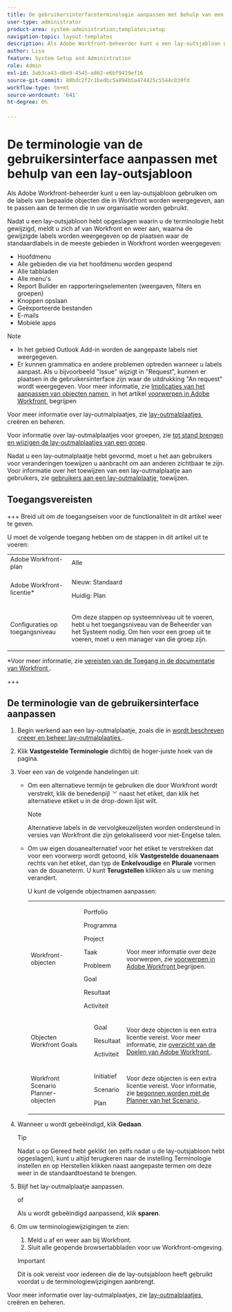 ```yaml
---
title: De gebruikersinterfaceterminologie aanpassen met behulp van een lay-outsjabloon
user-type: administrator
product-area: system-administration;templates;setup
navigation-topic: layout-templates
description: Als Adobe Workfront-beheerder kunt u een lay-outsjabloon gebruiken om de labels van bepaalde objecten die in Workfront worden weergegeven, aan te passen aan de termen die in uw organisatie worden gebruikt.
author: Lisa
feature: System Setup and Administration
role: Admin
exl-id: 3ab3ca43-d8e9-4545-a862-e6bf9419ef16
source-git-commit: 80bdc2f2c1bedbc5a894b5a474425c5544c039fd
workflow-type: tm+mt
source-wordcount: '641'
ht-degree: 0%

---
```


# De terminologie van de gebruikersinterface aanpassen met behulp van een lay-outsjabloon

Als Adobe Workfront-beheerder kunt u een lay-outsjabloon gebruiken om de labels van bepaalde objecten die in Workfront worden weergegeven, aan te passen aan de termen die in uw organisatie worden gebruikt.

Nadat u een lay-outsjabloon hebt opgeslagen waarin u de terminologie hebt gewijzigd, meldt u zich af van Workfront en weer aan, waarna de gewijzigde labels worden weergegeven op de plaatsen waar de standaardlabels in de meeste gebieden in Workfront worden weergegeven:

* Hoofdmenu
* Alle gebieden die via het hoofdmenu worden geopend
* Alle tabbladen
* Alle menu&#39;s
* Report Builder en rapporteringselementen (weergaven, filters en groepen)
* Knoppen opslaan
* Geëxporteerde bestanden
* E-mails
* Mobiele apps

>[!NOTE]
>
>* In het gebied Outlook Add-in worden de aangepaste labels niet weergegeven.
>* Er kunnen grammatica en andere problemen optreden wanneer u labels aanpast. Als u bijvoorbeeld &quot;Issue&quot; wijzigt in &quot;Request&quot;, kunnen er plaatsen in de gebruikersinterface zijn waar de uitdrukking &quot;An request&quot; wordt weergegeven. Voor meer informatie, zie [&#x200B; Implicaties van het aanpassen van objecten namen &#x200B;](../../../workfront-basics/navigate-workfront/workfront-navigation/understand-objects.md#implications-of-customizing-object-names) in het artikel [&#x200B; voorwerpen in Adobe Workfront &#x200B;](../../../workfront-basics/navigate-workfront/workfront-navigation/understand-objects.md) begrijpen
>

Voor meer informatie over lay-outmalplaatjes, zie [&#x200B; lay-outmalplaatjes &#x200B;](../../../administration-and-setup/customize-workfront/use-layout-templates/create-and-manage-layout-templates.md) creëren en beheren.

Voor informatie over lay-outmalplaatjes voor groepen, zie [&#x200B; tot stand brengen en wijzigen de lay-outmalplaatjes van een groep &#x200B;](../../../administration-and-setup/manage-groups/work-with-group-objects/create-and-modify-a-groups-layout-templates.md).

Nadat u een lay-outmalplaatje hebt gevormd, moet u het aan gebruikers voor veranderingen toewijzen u aanbracht om aan anderen zichtbaar te zijn. Voor informatie over het toewijzen van een lay-outmalplaatje aan gebruikers, zie [&#x200B; gebruikers aan een lay-outmalplaatje &#x200B;](../use-layout-templates/assign-users-to-layout-template.md) toewijzen.

## Toegangsvereisten

+++ Breid uit om de toegangseisen voor de functionaliteit in dit artikel weer te geven.

U moet de volgende toegang hebben om de stappen in dit artikel uit te voeren:

<table style="table-layout:auto"> 
 <col> 
 <col> 
 <tbody> 
  <tr> 
   <td role="rowheader">Adobe Workfront-plan</td> 
   <td>Alle</td> 
  </tr> 
  <tr> 
   <td role="rowheader">Adobe Workfront-licentie*</td> 
   <td><p>Nieuw: Standaard</p>
  <p> Huidig: Plan</p>
   </td> 
  </tr> 
  <tr> 
   <td role="rowheader">Configuraties op toegangsniveau</td> 
   <td> <p>Om deze stappen op systeemniveau uit te voeren, hebt u het toegangsniveau van de Beheerder van het Systeem nodig.
Om hen voor een groep uit te voeren, moet u een manager van die groep zijn.</p> </td> 
  </tr> 
 </tbody> 
</table>

*Voor meer informatie, zie [&#x200B; vereisten van de Toegang in de documentatie van Workfront &#x200B;](/help/quicksilver/administration-and-setup/add-users/access-levels-and-object-permissions/access-level-requirements-in-documentation.md).

+++

## De terminologie van de gebruikersinterface aanpassen

1. Begin werkend aan een lay-outmalplaatje, zoals die in [&#x200B; wordt beschreven creeer en beheer lay-outmalplaatjes &#x200B;](../../../administration-and-setup/customize-workfront/use-layout-templates/create-and-manage-layout-templates.md).
1. Klik **Vastgestelde Terminologie** dichtbij de hoger-juiste hoek van de pagina.
1. Voer een van de volgende handelingen uit:

   * Om een alternatieve termijn te gebruiken die door Workfront wordt verstrekt, klik de benedenpijl ![&#x200B; neer pijl &#x200B;](assets/dropdown-arrow.png) naast het etiket, dan klik het alternatieve etiket u in de drop-down lijst wilt.

     >[!NOTE]
     >
     >Alternatieve labels in de vervolgkeuzelijsten worden ondersteund in versies van Workfront die zijn gelokaliseerd voor niet-Engelse talen.

   * Om uw eigen douanealternatief voor het etiket te verstrekken dat voor een voorwerp wordt getoond, klik **Vastgestelde douanenaam** rechts van het etiket, dan typ de **Enkelvoudige** en **Plurale** vormen van de douaneterm. U kunt **Terugstellen** klikken als u uw mening verandert.

     U kunt de volgende objectnamen aanpassen:

     <table style="table-layout:auto">
      <col>
      <col>
      <col>
      <tbody>
       <tr>
        <td role="rowheader"><p>Workfront-objecten</p></td>
        <td>
          <p>Portfolio</p>
          <p>Programma</p>
          <p>Project</p>
          <p>Taak</p>
          <p>Probleem</p>
          <p>Goal</p>
          <p>Resultaat</p>
          <p>Activiteit</p>
         </ul></td>
        <td><p>Voor meer informatie over deze voorwerpen, zie <a href="../../../workfront-basics/navigate-workfront/workfront-navigation/understand-objects.md" class="MCXref xref"> voorwerpen in Adobe Workfront </a> begrijpen.</p></td>
       </tr>
       <tr>
        <td role="rowheader"><p>Objecten Workfront Goals</p></td>
        <td>
         <ul>
          <p>Goal</p>
          <p>Resultaat</p>
          <p>Activiteit</p>
         </ul></td>
        <td><p>Voor deze objecten is een extra licentie vereist. Voor meer informatie, zie <a href="../../../workfront-goals/goal-management/wf-goals-overview.md" class="MCXref xref"> overzicht van de Doelen van Adobe Workfront </a>.</p></td>
       </tr>
       <tr data-mc-conditions="">
        <td role="rowheader"><p>Workfront Scenario Planner-objecten</p></td>
        <td>
         <ul>
          <p>Initiatief</p>
          <p>Scenario</p>
          <p>Plan </p>
         </ul></td>
        <td><p>Voor deze objecten is een extra licentie vereist. Voor informatie, zie <a href="../../../scenario-planner/get-started-with-scenario-planning.md" class="MCXref xref"> begonnen worden met de Planner van het Scenario </a>.</p></td>
       </tr>
      </tbody>
     </table>

1. Wanneer u wordt gebeëindigd, klik **Gedaan**.

   >[!TIP]
   >
   >Nadat u op Gereed hebt geklikt (en zelfs nadat u de lay-outsjabloon hebt opgeslagen), kunt u altijd terugkeren naar de instelling Terminologie instellen en op Herstellen klikken naast aangepaste termen om deze weer in de standaardtoestand te brengen.

1. Blijf het lay-outmalplaatje aanpassen.

   of

   Als u wordt gebeëindigd aanpassend, klik **sparen**.

1. Om uw terminologiewijzigingen te zien:

   1. Meld u af en weer aan bij Workfront.
   1. Sluit alle geopende browsertabbladen voor uw Workfront-omgeving.

   >[!IMPORTANT]
   >
   >Dit is ook vereist voor iedereen die de lay-outsjabloon heeft gebruikt voordat u de terminologiewijzigingen aanbrengt.

Voor meer informatie over lay-outmalplaatjes, zie [&#x200B; lay-outmalplaatjes &#x200B;](../../../administration-and-setup/customize-workfront/use-layout-templates/create-and-manage-layout-templates.md) creëren en beheren.
